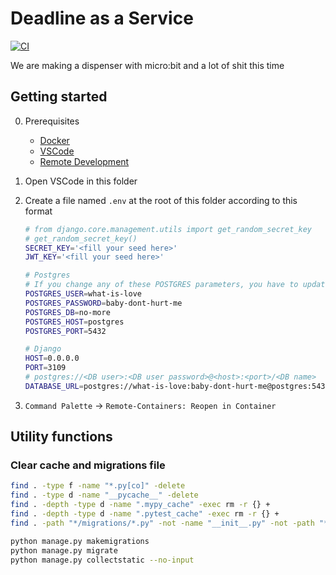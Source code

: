 # Deadline as a Service

[![CI](https://github.com/Smithienious/CO3109-Backend/actions/workflows/CI.yml/badge.svg)](https://github.com/Smithienious/CO3109-Backend/actions/workflows/CI.yml)

We are making a dispenser with micro:bit and a lot of shit this time

## Getting started

0. Prerequisites
   - [Docker](https://www.docker.com/)
   - [VSCode](https://code.visualstudio.com/)
   - [Remote Development](https://aka.ms/vscode-remote/download/extension)
1. Open VSCode in this folder
2. Create a file named `.env` at the root of this folder according to this format

   ```bash
   # from django.core.management.utils import get_random_secret_key
   # get_random_secret_key()
   SECRET_KEY='<fill your seed here>'
   JWT_KEY='<fill your seed here>'

   # Postgres
   # If you change any of these POSTGRES parameters, you have to update DATABASE_URL too
   POSTGRES_USER=what-is-love
   POSTGRES_PASSWORD=baby-dont-hurt-me
   POSTGRES_DB=no-more
   POSTGRES_HOST=postgres
   POSTGRES_PORT=5432

   # Django
   HOST=0.0.0.0
   PORT=3109
   # postgres://<DB user>:<DB user password>@<host>:<port>/<DB name>
   DATABASE_URL=postgres://what-is-love:baby-dont-hurt-me@postgres:5432/no-more

   ```

3. `Command Palette` -> `Remote-Containers: Reopen in Container`

## Utility functions

### Clear cache and migrations file

```bash
find . -type f -name "*.py[co]" -delete
find . -type d -name "__pycache__" -delete
find . -depth -type d -name ".mypy_cache" -exec rm -r {} +
find . -depth -type d -name ".pytest_cache" -exec rm -r {} +
find . -path "*/migrations/*.py" -not -name "__init__.py" -not -path "*/db/*" -delete

python manage.py makemigrations
python manage.py migrate
python manage.py collectstatic --no-input
```
